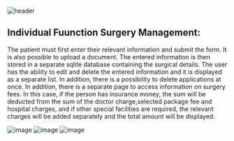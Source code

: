![header](https://capsule-render.vercel.app/api?type=wave&color=gradient&height=280&section=header&text=Android%20Hospital%20%20App&fontSize=40&render&animation=fadeIn&fontAlignY=35)

## Individual Fuunction Surgery Management:

The patient must first enter their relevant information and submit the form. It is also possible to upload a document.  The entered information is then stored in a separate sqlite database containing the surgical details.  The user has the ability to edit and delete the entered information and it is displayed as a separate list.  In addition, there is a possibility to delete applications at once.  In addition, there is a separate page to access information on surgery fees.  In this case, if the person has insurance money, the sum will be deducted from the sum of the doctor charge,selected package fee and hospital charges, and if other special facilities are required, the relevant charges will be added separately and the total amount will be displayed.

![image](https://user-images.githubusercontent.com/83303587/175276379-eaeb5fbc-dfa9-472e-814e-ee1dccb8cb02.png) ![image](https://user-images.githubusercontent.com/83303587/175276860-ca8d01b4-6f94-435e-97e4-19fce865c9e4.png) ![image](https://user-images.githubusercontent.com/83303587/175277032-c3ef57f9-c513-40bf-93a7-b6b4f9f80fd9.png)
